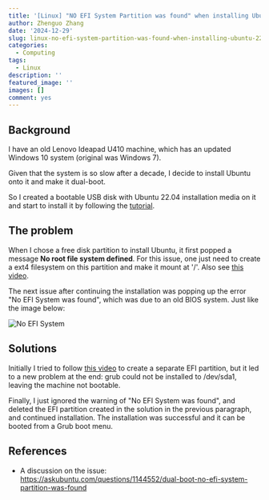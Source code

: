 ```yaml
---
title: '[Linux] "NO EFI System Partition was found" when installing Ubuntu 22.04'
author: Zhenguo Zhang
date: '2024-12-29'
slug: linux-no-efi-system-partition-was-found-when-installing-ubuntu-22-04
categories:
  - Computing
tags:
  - Linux
description: ''
featured_image: ''
images: []
comment: yes
---
```


## Background

I have an old Lenovo Ideapad U410 machine, which has an updated Windows 10
system (original was Windows 7).

Given that the system is so slow after a decade, I decide to install Ubuntu
onto it and make it dual-boot.

So I created a bootable USB disk with Ubuntu 22.04 installation media on it
and start to install it by following the [tutorial](https://ubuntu.com/tutorials/install-ubuntu-desktop#1-overview).


## The problem

When I chose a free disk partition to install Ubuntu, it first popped a message
**No root file system defined**. For this issue, one just need to create a ext4
filesystem on this partition and make it mount at '/'. Also see
[this video](https://www.youtube.com/watch?v=wh0AztSCTBk).

The next issue after continuing the installation was popping up the
error "No EFI System was found", which was due to an old BIOS system.
Just like the image below:

![No EFI System](/post/images/no-efi-system.png)


## Solutions

Initially I tried to follow [this video](https://www.youtube.com/watch?v=xBps2dtcafE) to create a separate EFI
partition, but it led to a new problem at the end: grub could not
be installed to /dev/sda1, leaving the machine not bootable.

Finally, I just ignored the warning of "No EFI System was found",
and deleted the EFI partition created in the solution in the previous paragraph,
and continued installation. The installation was successful and it can be booted
from a Grub boot menu.


## References

- A discussion on the issue: https://askubuntu.com/questions/1144552/dual-boot-no-efi-system-partition-was-found



